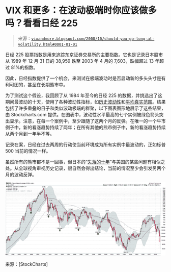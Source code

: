 <!--yml

分类：未分类

日期：2024-05-18 18:19:16

-->

# VIX 和更多：在波动极端时你应该做多吗？看看日经 225

> 来源：[`vixandmore.blogspot.com/2008/10/should-you-go-long-at-volatility.html#0001-01-01`](http://vixandmore.blogspot.com/2008/10/should-you-go-long-at-volatility.html#0001-01-01)

日经 225 股票指数是用来追踪东京证券交易所的主要指数。它也是记录日本股市从 1989 年 12 月 31 日的 38,959 跌至 2003 年 4 月的 7,603，跌幅超过 13 年超过 81%的指数。

因此，日经指数提供了一个机会，来测试在极端波动时是否启动新的多头头寸是有利可图的，甚至在长期熊市中。

为了测试这个假设，我回顾了从 1984 年至今的日经 225 的数据，并挑选出了这期间最波动的十天，使用了各种波动性指标，如[历史波动性](http://vixandmore.blogspot.com/search/label/historical%20volatility)和[平均真实范围](http://vixandmore.blogspot.com/search/label/average%20true%20range)。结果包括了许多重叠的日子和类似波动极端的群聚，以下图表图形地展示了这些结果，由 Stockcharts.com 提供。在图表中，波动性水平最高的七个实例被绿色箭头突出显示。注意，在每一个案例中，至少跟随了这两个月的反弹。在唯一的一个牛市例子中，新的看涨趋势持续了两年；在所有其他的熊市例子中，新的看涨趋势持续从两个月到一年半不等。

记录在案，日经在过去两周的行动使当前环境成为所有实例中最波动的，正如标普 500 当前的情况一样。

虽然所有的熊市都不是一回事，但日本的“[失落的十年](http://www.minneapolisfed.org/research/wp/wp607.pdf)”与美国的某些问题有相似之处。从全球视角审视历史记录，很自然会得出结论，当前的情况至少会引发另两个月的波动反弹。

![](img/f9ec673f510a852d05c5dcc861627318.png)

来源：[StockCharts]
